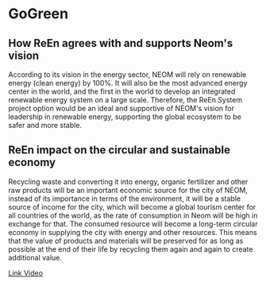 # GoGreen

## How ReEn agrees with and supports Neom's vision
According to its vision in the energy sector, NEOM will rely on renewable energy
(clean energy) by 100%.
It will also be the most advanced energy center in the world, and the first in the
world to develop an integrated renewable energy system on a large scale.
Therefore, the ReEn System project option would be an ideal and supportive of
NEOM's vision for leadership in renewable energy, supporting the global
ecosystem to be safer and more stable.

## ReEn impact on the circular and sustainable economy
Recycling waste and converting it into energy, organic fertilizer and other raw
products will be an important economic source for the city of NEOM, instead of
its importance in terms of the environment, it will be a stable source of income
for the city, which will become a global tourism center for all countries of the
world, as the rate of consumption in Neom will be high in exchange for that.
The consumed resource will become a long-term circular economy in supplying
the city with energy and other resources. This means that the value of products
and materials will be preserved for as long as possible at the end of their life by
recycling them again and again to create additional value.

[Link Video](https://youtu.be/qgqZnkeNY0I)
